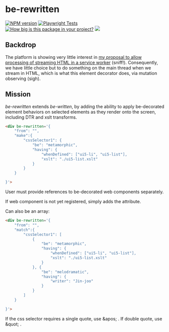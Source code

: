 # be-rewritten

[![NPM version](https://badge.fury.io/js/be-rewritten.png)](http://badge.fury.io/js/be-rewritten)
[![Playwright Tests](https://github.com/bahrus/be-rewritten/actions/workflows/CI.yml/badge.svg?branch=baseline)](https://github.com/bahrus/be-rewritten/actions/workflows/CI.yml)
[![How big is this package in your project?](https://img.shields.io/bundlephobia/minzip/be-rewritten?style=for-the-badge)](https://bundlephobia.com/result?p=be-rewritten)
<img src="http://img.badgesize.io/https://cdn.jsdelivr.net/npm/be-rewritten?compression=gzip">

## Backdrop

The platform is showing very little interest in [my proposal to allow processing of streaming HTML in a service worker](https://discourse.wicg.io/t/proposal-support-cloudflares-htmlrewriter-api-in-workers/5721) (sniff!).  Consequently, we have little choice but to do something on the main thread when we stream in HTML, which is what this element decorator does, via mutation observing (sigh).


## Mission

*be-rewritten* extends *be-written*, by adding the ability to apply be-decorated element behaviors on selected elements as they render onto the screen, including DTR and xslt transforms.

```html
<div be-rewritten='{
    "from": "",
    "make":{
        "cssSelector1": {
            "be": "metamorphic",
            "having": {
                "whenDefined": ["ui5-li", "ui5-list"],
                "xslt": "./ui5-list.xslt"
            }
        }
    }

}'>
```

User must provide references to be-decorated web components separately.

If web component is not yet registered, simply adds the attribute.

Can also be an array:

```html
<div be-rewritten='{
    "from": "",
    "match":{
        "cssSelector1": [
            {
                "be": "metamorphic",
                "having": {
                    "whenDefined": ["ui5-li", "ui5-list"],
                    "xslt": "./ui5-list.xslt"
                }
            }, {
                "be": "melodramatic",
                "having": {
                    "writer": "Jin-joo"
                }
            }
        ]
    }

}'>
```

If the css selector requires a single quote, use \&apos; .  If double quote, use \&quot; .


